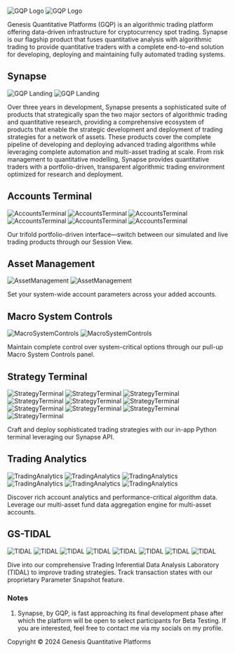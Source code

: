 ![GQP Logo](assets/Light/GQPBlackThick.png#gh-light-mode-only)
![GQP Logo](assets/Dark/GQPWhiteThick.png#gh-dark-mode-only)

Genesis Quantitative Platforms (GQP) is an algorithmic trading platform offering data-driven infrastructure for cryptocurrency spot trading. Synapse is our flagship product that fuses quantitative analysis with algorithmic trading to provide quantitative traders with a complete end-to-end solution for developing, deploying and maintaining fully automated trading systems.

## Synapse

![GQP Landing](assets/Light/L_LandingPage.png#gh-light-mode-only)
![GQP Landing](assets/Dark/D_LandingPage.png#gh-dark-mode-only)


Over three years in development, Synapse presents a sophisticated suite of products that strategically span the two major sectors of algorithmic trading and quantitative research, providing a comprehensive ecosystem of products that enable the strategic development and deployment of trading strategies for a network of assets. These products cover the complete pipeline of developing and deploying advanced trading algorithms while leveraging complete automation and multi-asset trading at scale. From risk management to quantitative modelling, Synapse provides quantitative traders with a portfolio-driven, transparent algorithmic trading environment optimized for research and deployment.

## Accounts Terminal

![AccountsTerminal](assets/Light/L_AccountsTerminal.png#gh-light-mode-only)
![AccountsTerminal](assets/Light/L_NewAccount.png#gh-light-mode-only)
![AccountsTerminal](assets/Light/L_AccountsTerminalNew.png#gh-light-mode-only)
![AccountsTerminal](assets/Dark/D_AccountsTerminal.png#gh-light-mode-only)
![AccountsTerminal](assets/Dark/D_NewAccount.png#gh-light-mode-only)
![AccountsTerminal](assets/Dark/D_AccountsTerminalNew.png#gh-light-mode-only)

Our trifold portfolio-driven interface—switch between our simulated and live trading products through our Session View.

## Asset Management

![AssetManagement](assets/Light/L_AssetManagement.png#gh-light-mode-only)
![AssetManagement](assets/Dark/D_AssetManagement.png#gh-light-mode-only)

Set your system-wide account parameters across your added accounts.

## Macro System Controls

![MacroSystemControls](assets/Light/L_MacroSystemControls.png#gh-light-mode-only)
![MacroSystemControls](assets/Dark/D_MacroSystemControls.png#gh-light-mode-only)

Maintain complete control over system-critical options through our pull-up Macro System Controls panel.

## Strategy Terminal

![StrategyTerminal](assets/Light/L_TVNewSymbol.png#gh-light-mode-only)
![StrategyTerminal](assets/Light/L_StrategyTerminal.png#gh-light-mode-only)
![StrategyTerminal](assets/Light/L_Deployment1.png#gh-light-mode-only)
![StrategyTerminal](assets/Light/L_Deployment2.png#gh-light-mode-only)
![StrategyTerminal](assets/Light/L_SaveStrategy.png#gh-light-mode-only)
![StrategyTerminal](assets/Dark/D_TVNewSymbol.png#gh-light-mode-only)
![StrategyTerminal](assets/Dark/D_StrategyTerminal.png#gh-light-mode-only)
![StrategyTerminal](assets/Dark/D_Deployment1.png#gh-light-mode-only)
![StrategyTerminal](assets/Dark/D_Deployment2.png#gh-light-mode-only)
![StrategyTerminal](assets/Dark/D_SaveStrategy.png#gh-light-mode-only)


Craft and deploy sophisticated trading strategies with our in-app Python terminal leveraging our Synapse API.

## Trading Analytics

![TradingAnalytics](assets/Light/L_TradingAnalytics1.png#gh-light-mode-only)
![TradingAnalytics](assets/Light/L_TradingAnalytics2.png#gh-light-mode-only)
![TradingAnalytics](assets/Light/L_TradingAnalyticsNew.png#gh-light-mode-only)
![TradingAnalytics](assets/Dark/D_TradingAnalytics1.png#gh-light-mode-only)
![TradingAnalytics](assets/Dark/D_TradingAnalytics2.png#gh-light-mode-only)
![TradingAnalytics](assets/Dark/D_TradingAnalyticsNew.png#gh-light-mode-only)

Discover rich account analytics and performance-critical algorithm data. Leverage our multi-asset fund data aggregation engine for multi-asset accounts.

## GS-TIDAL

![TIDAL](assets/Light/L_TIDAL1.png#gh-light-mode-only)
![TIDAL](assets/Light/L_TIDAL2.png#gh-light-mode-only)
![TIDAL](assets/Light/L_TIDAL3.png#gh-light-mode-only)
![TIDAL](assets/Light/L_TIDALNew.png#gh-light-mode-only)
![TIDAL](assets/Dark/D_TIDAL1.png#gh-light-mode-only)
![TIDAL](assets/Dark/D_TIDAL2.png#gh-light-mode-only)
![TIDAL](assets/Dark/D_TIDAL3.png#gh-light-mode-only)
![TIDAL](assets/Dark/D_TIDALNew.png#gh-light-mode-only)

Dive into our comprehensive Trading Inferential Data Analysis Laboratory (TIDAL) to improve trading strategies. Track transaction states with our proprietary Parameter Snapshot feature.

### Notes

1. Synapse, by GQP, is fast approaching its final development phase after which the platform will be open to select participants for Beta Testing. If you are interested, feel free to contact me via my socials on my profile.

Copyright © 2024 Genesis Quantitative Platforms
